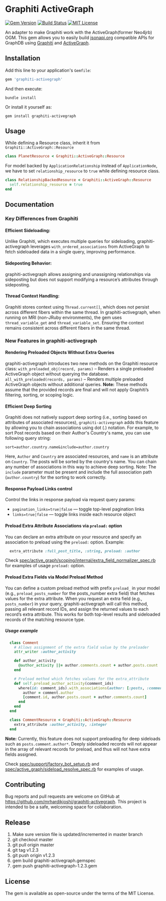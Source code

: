 # Graphiti ActiveGraph

[![Gem Version](https://badge.fury.io/rb/graphiti-activegraph.svg)](https://badge.fury.io/rb/graphiti-activegraph) [![Build Status](https://github.com/mrhardikjoshi/graphiti-activegraph/actions/workflows/specs.yml/badge.svg?branch=master)](https://github.com/mrhardikjoshi/graphiti-activegraph/actions?query=branch%3Amaster) [![MIT License](https://img.shields.io/badge/license-MIT-blue.svg)](LICENSE.txt)

An adapter to make Graphiti work with the ActiveGraph(former Neo4jrb) OGM. This gem allows you to easily build [jsonapi.org](https://jsonapi.org) compatible APIs for GraphDB using [Graphiti](https://www.graphiti.dev) and [ActiveGraph](https://github.com/neo4jrb/activegraph). 

## Installation
Add this line to your application's `Gemfile`:
```ruby
gem 'graphiti-activegraph'
```

And then execute:
```shell
bundle install
```

Or install it yourself as:
```shell
gem install graphiti-activegraph
```

## Usage
While defining a Resource class, inherit it from `Graphiti::ActiveGraph::Resource`
```ruby
class PlanetResource < Graphiti::ActiveGraph::Resource
```

For model backed by `ApplicationRelationship` instead of `ApplicationNode`, we have to set `relationship_resource` to `true` while defining resource class.
```ruby
class RelationshipBackedResource < Graphiti::ActiveGraph::Resource
  self.relationship_resource = true
end
```

## Documentation
### Key Differences from Graphiti
#### Efficient Sideloading:
Unlike Graphiti, which executes multiple queries for sideloading, graphiti-activegraph leverages `with_ordered_associations` from ActiveGraph to fetch sideloaded data in a single query, improving performance.

#### Sideposting Behavior:
graphiti-activegraph allows assigning and unassigning relationships via sideposting but does not support modifying a resource’s attributes through sideposting.

#### Thread Context Handling:
Graphiti stores context using `Thread.current[]`, which does not persist across different fibers within the same thread. In graphiti-activegraph, when running on MRI (non-JRuby environments), the gem uses `thread_variable_get` and `thread_variable_set`. Ensuring the context remains consistent across different fibers in the same thread.

### New Features in graphiti-activegraph
#### Rendering Preloaded Objects Without Extra Queries
graphiti-activegraph introduces two new methods on the Graphiti resource class:
`with_preloaded_obj(record, params)` – Renders a single preloaded ActiveGraph object without querying the database.
`all_with_preloaded(records, params)` – Renders multiple preloaded ActiveGraph objects without additional queries.
**Note:** These methods assume that the provided records are final and will not apply Graphiti’s filtering, sorting, or scoping logic.

#### Efficient Deep Sorting
Graphiti does not natively support deep sorting (i.e., sorting based on attributes of associated resources), `graphiti-activegraph` adds this feature by allowing you to chain associations using dot (.) notation.
For example, to sort Post records based on their Author's Country's name, you can use following query string:
```
sort=author.country.name&include=author.country
```
Here, `Author` and `Country` are associated resources, and `name` is an attribute on `Country`. The posts will be sorted by the country's name. You can chain any number of associations in this way to achieve deep sorting.
Note: The `include` parameter must be present and include the full association path (`author.country`) for the sorting to work correctly.

#### Response Payload Links control
Control the links in response payload via request query params:
- `pagination_links=true|false` — toggle top-level pagination links
- `links=true|false` — toggle links inside each resource object

#### Preload Extra Attribute Associations via `preload:` option
You can declare an extra attribute on your resource and specify an association to preload using the `preload:` option.
  Example:
  ```ruby
    extra_attribute :full_post_title, :string, preload: :author
  ```
Check [spec/active_graph/scoping/internal/extra_field_normalizer_spec.rb](https://github.com/mrhardikjoshi/graphiti-activegraph/blob/master/spec/active_graph/scoping/internal/extra_field_normalizer_spec.rb) for examples of usage `preload:` option.

#### Preload Extra Fields via Model Preload Method
You can define a custom preload method with prefix `preload_` in your model (e.g., `preload_posts_number` for the posts_number extra field) that fetches values for the extra attribute.
When you request an extra field (e.g., `posts_number`) in your query, graphiti-activegraph will call this method, passing all relevant record IDs, and assign the returned values to each record’s extra attribute.
This works for both top-level results and sideloaded records of the matching resource type.

##### Usage example
```ruby
  class Comment
    # Allows assignment of the extra field value by the preloader
    attr_writer :author_activity

    def author_activity
      @author_activity ||= author.comments.count + author.posts.count
    end

    # Preload method which fetches values for the extra_attribute
    def self.preload_author_activity(comment_ids)
      where(id: comment_ids).with_associations(author: [:posts, :comments]).to_h do |comment|
        author = comment.author
        [comment.id, author.posts.count + author.comments.count]
      end
    end
  end

  class CommentResource < Graphiti::ActiveGraph::Resource
    extra_attribute :author_activity, :integer
  end
```

**Note:**
Currently, this feature does not support preloading for deep sideloads such as `posts.comment.author*`. Deeply sideloaded records will not appear in the array of relevant records for preload, and thus will not have extra fields assigned.

Check [spec/support/factory_bot_setup.rb](https://github.com/mrhardikjoshi/graphiti-activegraph/blob/master/spec/support/factory_bot_setup.rb) and [spec/active_graph/sideload_resolve_spec.rb](https://github.com/mrhardikjoshi/graphiti-activegraph/blob/master/spec/active_graph/sideload_resolve_spec.rb) for examples of usage.

## Contributing
Bug reports and pull requests are welcome on GitHub at https://github.com/mrhardikjoshi/graphiti-activegraph. This project is intended to be a safe, welcoming space for collaboration.

## Release
1. Make sure version file is updated/incremented in master branch
2. git checkout master
3. git pull origin master
4. git tag v1.2.3
5. git push origin v1.2.3
6. gem build graphiti-activegraph.gemspec
7. gem push graphiti-activegraph-1.2.3.gem

## License
The gem is available as open-source under the terms of the MIT License.
